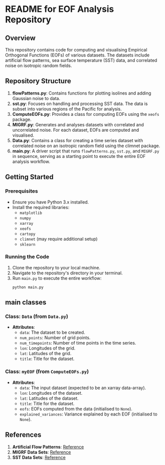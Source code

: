 
# README for EOF Analysis Repository

## Overview

This repository contains code for computing and visualising Empirical Orthogonal Functions (EOFs) of various datasets. The datasets include artificial flow patterns, sea surface temperature (SST) data, and correlated noise on isotropic random fields.

## Repository Structure

1. **flowPatterns.py**: Contains functions for plotting isolines and adding Gaussian noise to data. 
2. **sst.py**: Focuses on handling and processing SST data. The data is subset into various regions of the Pacific for analysis.
3. **ComputeEOFs.py**: Provides a class for computing EOFs using the `xeofs` package.
4. **MIGRF.py**: Generates and analyses datasets with correlated and uncorrelated noise. For each dataset, EOFs are computed and visualised.
5. **Data.py**: Contains a class for creating a time series dataset with correlated noise on an isotropic random field using the climnet package.
6. **main.py**: A driver script that runs `flowPatterns.py`, `sst.py`, and `MIGRF.py` in sequence, serving as a starting point to execute the entire EOF analysis workflow.

## Getting Started

### Prerequisites

- Ensure you have Python 3.x installed.
- Install the required libraries:
  - `matplotlib`
  - `numpy`
  - `xarray`
  - `xeofs`
  - `cartopy`
  - `climnet` (may require additional setup)
  - `sklearn`

### Running the Code

1. Clone the repository to your local machine.
2. Navigate to the repository's directory in your terminal.
3. Run `main.py` to execute the entire workflow:
   ```
   python main.py
   ```


## main classes

### Class: `Data` (from `Data.py`)

- **Attributes**:
    - `data`: The dataset to be created.
    - `num_points`: Number of grid points.
    - `num_timepoints`: Number of time points in the time series.
    - `lon`: Longitudes of the grid.
    - `lat`: Latitudes of the grid.
    - `title`: Title for the dataset.



### Class: `myEOF` (from `ComputeEOFs.py`)

- **Attributes**:
    - `data`: The input dataset (expected to be an xarray data-array).
    - `lon`: Longitudes of the dataset.
    - `lat`: Latitudes of the dataset.
    - `title`: Title for the dataset.
    - `eofs`: EOFs computed from the data (initialised to `None`).
    - `explained_variances`: Variance explained by each EOF (initialised to `None`).

## References

1. **Artificial Flow Patterns**: [Reference](https://rmets.onlinelibrary.wiley.com/doi/abs/10.1002/joc.1574)
2. **MIGRF Data Sets**: [Reference](https://journals.ametsoc.org/view/journals/clim/36/10/JCLI-D-22-0549.1.xml)
3. **SST Data Sets**: [Reference](https://psl.noaa.gov/data/gridded/data.noaa.ersst.v5.html)
